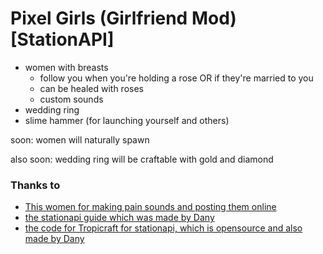 # Pixel Girls (Girlfriend Mod) [StationAPI]

- women with breasts
  - follow you when you're holding a rose OR if they're married to you
  - can be healed with roses
  - custom sounds
- wedding ring
- slime hammer (for launching yourself and others)

soon: women will naturally spawn

also soon: wedding ring will be craftable with gold and diamond

### Thanks to
- [This women for making pain sounds and posting them online](https://freesound.org/people/MadamVicious/sounds/218190/)
- [the stationapi guide which was made by Dany](https://stationapi.wiki/)
- [the code for Tropicraft for stationapi, which is opensource and also made by Dany](https://github.com/DanyGames2014/Tropicraft/tree/master/src/main/java/net/danygames2014/tropicraft/mixin/scalearmor)